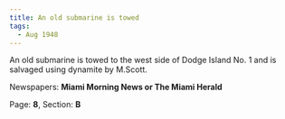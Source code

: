 ```yaml
---  
title: An old submarine is towed  
tags:  
  - Aug 1948  
---  
```

  
An old submarine is towed to the west side of Dodge Island No. 1 and is salvaged using dynamite by M.Scott.  
  
Newspapers: **Miami Morning News or The Miami Herald**  
  
Page: **8**, Section: **B** 
